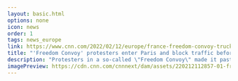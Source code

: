```yaml
---
layout: basic.html
options: none
icon: news
order: 1
tags: news_europe
link: https://www.cnn.com/2022/02/12/europe/france-freedom-convoy-truckers-protest-intl/index.html
title: "'Freedom Convoy' protesters enter Paris and block traffic before they're dispersed with tear gas"
description: "Protesters in a so-called \"Freedom Convoy\" made it past police checkpoints in central Paris on Saturday, with demonstrators completely blocking traffic in the French capital before they were met with tear gas fired by officers."
imagePreview: https://cdn.cnn.com/cnnnext/dam/assets/220212112857-01-freedom-convoy-france-0212-video-synd-2.jpg
---
```

